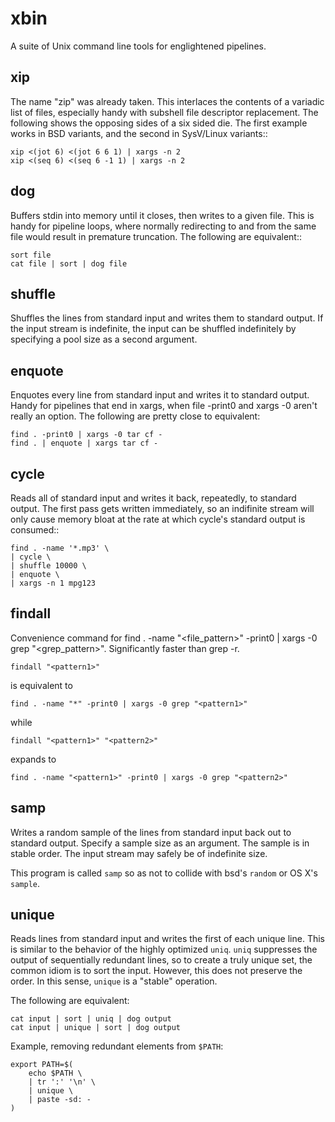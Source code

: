 
xbin
====

A suite of Unix command line tools for englightened pipelines.


xip
---

The name "zip" was already taken.  This interlaces the contents of a
variadic list of files, especially handy with subshell file
descriptor replacement.  The following shows the opposing sides of a
six sided die.  The first example works in BSD variants, and the
second in SysV/Linux variants::

    xip <(jot 6) <(jot 6 6 1) | xargs -n 2
    xip <(seq 6) <(seq 6 -1 1) | xargs -n 2


dog
---

Buffers stdin into memory until it closes, then writes to a given
file.  This is handy for pipeline loops, where normally redirecting
to and from the same file would result in premature truncation.  The
following are equivalent::

    sort file
    cat file | sort | dog file


shuffle
-------

Shuffles the lines from standard input and writes them to standard
output.  If the input stream is indefinite, the input can be
shuffled indefinitely by specifying a pool size as a second
argument.



enquote
-------

Enquotes every line from standard input and writes it to standard
output.  Handy for pipelines that end in xargs, when file -print0
and xargs -0 aren't really an option.  The following are pretty
close to equivalent:

    find . -print0 | xargs -0 tar cf -
    find . | enquote | xargs tar cf -
    

cycle
-----

Reads all of standard input and writes it back, repeatedly, to
standard output.  The first pass gets written immediately, so an
indifinite stream will only cause memory bloat at the rate at which
cycle's standard output is consumed::

    find . -name '*.mp3' \
    | cycle \
    | shuffle 10000 \
    | enquote \
    | xargs -n 1 mpg123


findall
-------

Convenience command for find . -name "<file_pattern>" -print0 | xargs -0 grep "<grep_pattern>". Significantly faster than grep -r.

    findall "<pattern1>"

is equivalent to

    find . -name "*" -print0 | xargs -0 grep "<pattern1>"

while

    findall "<pattern1>" "<pattern2>"

expands to

    find . -name "<pattern1>" -print0 | xargs -0 grep "<pattern2>"


samp
----

Writes a random sample of the lines from standard input back out to
standard output.  Specify a sample size as an argument.  The sample
is in stable order.  The input stream may safely be of indefinite
size.

This program is called `samp` so as not to collide with bsd's `random`
or OS X's `sample`.


unique
------

Reads lines from standard input and writes the first of each unique
line.  This is similar to the behavior of the highly optimized `uniq`.
`uniq` suppresses the output of sequentially redundant lines, so to
create a truly unique set, the common idiom is to sort the input.
However, this does not preserve the order.  In this sense, `unique` is
a "stable" operation.

The following are equivalent:

    cat input | sort | uniq | dog output
    cat input | unique | sort | dog output

Example, removing redundant elements from `$PATH`:

    export PATH=$(
        echo $PATH \
        | tr ':' '\n' \
        | unique \
        | paste -sd: -
    )

